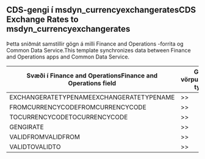 ## <a name="cds-exchange-rates-to-msdyn_currencyexchangerates"></a><span data-ttu-id="74253-101">CDS-gengi í msdyn_currencyexchangerates</span><span class="sxs-lookup"><span data-stu-id="74253-101">CDS Exchange Rates to msdyn_currencyexchangerates</span></span>

<span data-ttu-id="74253-102">Þetta sniðmát samstillir gögn á milli Finance and Operations -forrita og Common Data Service.</span><span class="sxs-lookup"><span data-stu-id="74253-102">This template synchronizes data between Finance and Operations apps and Common Data Service.</span></span>

<span data-ttu-id="74253-103">Svæði í Finance and Operations</span><span class="sxs-lookup"><span data-stu-id="74253-103">Finance and Operations field</span></span> | <span data-ttu-id="74253-104">Gerð vörpunar</span><span class="sxs-lookup"><span data-stu-id="74253-104">Map type</span></span> | <span data-ttu-id="74253-105">Annar Dynamics 365 reitur</span><span class="sxs-lookup"><span data-stu-id="74253-105">Other Dynamics 365 field</span></span> | <span data-ttu-id="74253-106">Sjálfgildi</span><span class="sxs-lookup"><span data-stu-id="74253-106">Default value</span></span>
---|---|---|---
<span data-ttu-id="74253-107">EXCHANGERATETYPENAME</span><span class="sxs-lookup"><span data-stu-id="74253-107">EXCHANGERATETYPENAME</span></span> | >> | <span data-ttu-id="74253-108">msdyn_exchangeratetypename</span><span class="sxs-lookup"><span data-stu-id="74253-108">msdyn_exchangeratetypename</span></span> | 
<span data-ttu-id="74253-109">FROMCURRENCYCODE</span><span class="sxs-lookup"><span data-stu-id="74253-109">FROMCURRENCYCODE</span></span> | >> | <span data-ttu-id="74253-110">msdyn_fromcurrencycode</span><span class="sxs-lookup"><span data-stu-id="74253-110">msdyn_fromcurrencycode</span></span> | 
<span data-ttu-id="74253-111">TOCURRENCYCODE</span><span class="sxs-lookup"><span data-stu-id="74253-111">TOCURRENCYCODE</span></span> | >> | <span data-ttu-id="74253-112">msdyn_tocurrencycode</span><span class="sxs-lookup"><span data-stu-id="74253-112">msdyn_tocurrencycode</span></span> | 
<span data-ttu-id="74253-113">GENGI</span><span class="sxs-lookup"><span data-stu-id="74253-113">RATE</span></span> | >> | <span data-ttu-id="74253-114">msdyn_exchangerate</span><span class="sxs-lookup"><span data-stu-id="74253-114">msdyn_exchangerate</span></span> | 
<span data-ttu-id="74253-115">VALIDFROM</span><span class="sxs-lookup"><span data-stu-id="74253-115">VALIDFROM</span></span> | >> | <span data-ttu-id="74253-116">msdyn_validfrom</span><span class="sxs-lookup"><span data-stu-id="74253-116">msdyn_validfrom</span></span> | 
<span data-ttu-id="74253-117">VALIDTO</span><span class="sxs-lookup"><span data-stu-id="74253-117">VALIDTO</span></span> | >> | <span data-ttu-id="74253-118">msdyn_validto</span><span class="sxs-lookup"><span data-stu-id="74253-118">msdyn_validto</span></span> | 

